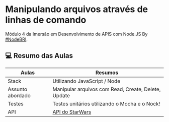 # Manipulando arquivos através de linhas de comando

Módulo 4 da Imersão em Desenvolvimento de APIS com Node.JS By [#NodeBR!](https://erickwendel.teachable.com/p/node-js-para-iniciantes-nodebr?origin=CursoErickWendel).

## 💻 Resumo das Aulas

| Aulas            | Resumos                                             |
| ---------------- | --------------------------------------------------- |
| Stack       | Utilizando JavaScript / Node                        |
| Assunto abordado | Manipular arquivos com Read, Create, Delete, Update |
| Testes           | Testes unitários utilizando o Mocha e o Nock!       |
| API              | [API do StarWars](https://swapi.dev/)               |

